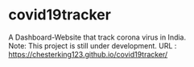 # covid19tracker
A Dashboard-Website that track corona virus in India.<br/>
Note: This project is still under development.
URL : https://chesterking123.github.io/covid19tracker/

